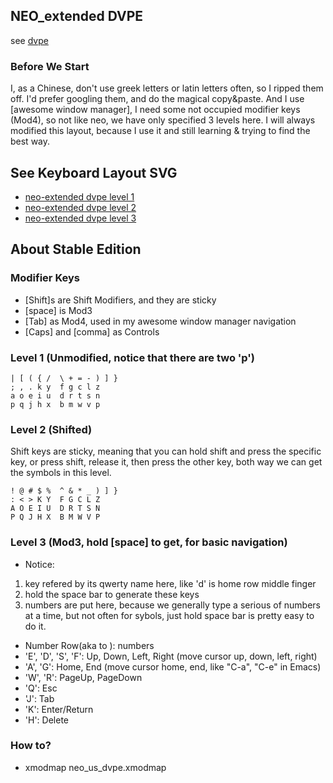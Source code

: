 ##  NEO_extended DVPE 

see [dvpe](http://github.com/district10/extended-programmer-dvorak)

### Before We Start
I, as a Chinese, don't use greek letters or latin letters often, so I ripped them off. I'd prefer googling them, and do the magical copy&paste. And I use [awesome window manager], I need some not occupied modifier keys (Mod4), so not like neo, we have only specified 3 levels here.
I will always modified this layout, because I use it and still learning & trying to find the best way.

## See Keyboard Layout SVG
 - [neo-extended dvpe level 1](http://gnat-tang-shared-image.qiniudn.com/neo-dvpe-L1.svg)
 - [neo-extended dvpe level 2](http://gnat-tang-shared-image.qiniudn.com/neo-dvpe-L2.svg)
 - [neo-extended dvpe level 3](http://gnat-tang-shared-image.qiniudn.com/neo-L3.svg)




##  About Stable Edition
### Modifier Keys

- [Shift]s are Shift Modifiers, and they are sticky
- [space] is Mod3
- [Tab] as Mod4, used in my awesome window manager navigation
- [Caps] and [comma] as Controls


### Level 1 (Unmodified, notice that there are two 'p')

```
| [ ( { /  \ + = - ) ] }
; , . k y  f g c l z
a o e i u  d r t s n
p q j h x  b m w v p 
```

### Level 2 (Shifted)

Shift keys are sticky, meaning that you can hold shift and press the specific key, or press shift, release it, then press the other key, both way we can get the symbols in this level.

```
! @ # $ %  ^ & * _ ) ] }
: < > K Y  F G C L Z 
A O E I U  D R T S N 
P Q J H X  B M W V P
``` 

### Level 3 (Mod3, hold [space] to get, for basic navigation)

- Notice: 
 1. key refered by its qwerty name here, like 'd' is home row middle finger
 2. hold the space bar to generate these keys
 3. numbers are put here, because we generally type a serious of numbers at a time, but not often for sybols, just hold space bar is pretty easy to do it.

- Number Row(aka <AE01> to <AE10>): numbers
- 'E', 'D', 'S', 'F': Up, Down, Left, Right (move cursor up, down, left, right)
- 'A', 'G': Home, End (move cursor home, end, like "C-a", "C-e" in Emacs)
- 'W', 'R': PageUp, PageDown
- 'Q': Esc
- 'J': Tab
- 'K': Enter/Return
- 'H': Delete  

### How to?

- xmodmap neo_us_dvpe.xmodmap
